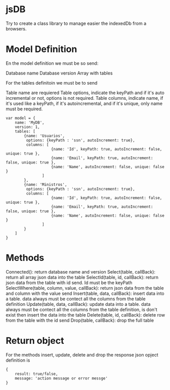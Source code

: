# jsDB
Try to create a class library to manage easier the indexedDb from a browsers.

# Model Definition

En the model definition we must be so send:

Database name
Database version
Array with tables

For the tables definitoin we must be to send

Table name are requiered
Table options, indicate the keyPath and if it's auto incremental or not, options is not required.
Table columns, indicate name, if it's used like a keyPath, if it's autoincremental, and if it's unique, only name must be required.

```
var model = {
    name: 'MyDB', 
    version: 1, 
    tables: [
        {name: 'Usuarios',
         options: {keyPath : 'ssn', autoIncrement: true}, 
         columns: [
                    {name: 'Id', keyPath: true, autoIncrement: false, unique: true }, 
                    {name: 'Email', keyPath: true, autoIncrement: false, unique: true }, 
                    {name: 'Name', autoIncrement: false, unique: false }
                ]
        },
        {name: 'Ministros', 
         options: {keyPath : 'ssn', autoIncrement: true}, 
         columns: [
                    {name: 'Id', keyPath: true, autoIncrement: false, unique: true }, 
                    {name: 'Email', keyPath: true, autoIncrement: false, unique: true }, 
                    {name: 'Name', autoIncrement: false, unique: false }
                ]
        }
    ]
}
```

# Methods

Connected(): return database name and version
Select(table, callBack): return all array json data into the table
SelectId(table, id, callBack): return json data from the table with id send. Id must be the keyPath
SelectWhere(table, column, value, callBack): return json data from the table and column with the value send
Insert(table, data, callBack): insert data into a table. data always must be contect all the columns from the table definition
Update(table, data, callBack): update data into a table. data always must be contect all the columns from the table definition, is don't exist then insert the data into the table
Delete(table, id, callBack): delete row from the table with the id send
Drop(table, callBack): drop the full table

# Return object

For the methods insert, update, delete and drop the response json opject definition is

```
{
    result: true/false,
    message: 'action message or error messge'
}
```